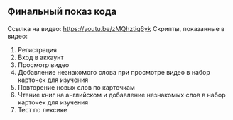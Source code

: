 ## Финальный показ кода  
Ссылка на видео: https://youtu.be/zMQhztiq6yk
Скрипты, показанные в видео:  
1. Регистрация  
2. Вход в аккаунт   
3. Просмотр видео  
4. Добавление незнакомого слова при просмотре видео в набор карточек для изучения  
5. Повторение новых слов по карточкам  
6. Чтение книг на английском и добавление незнакомых слов в набор карточек для изучения  
7. Тест по лексике  
